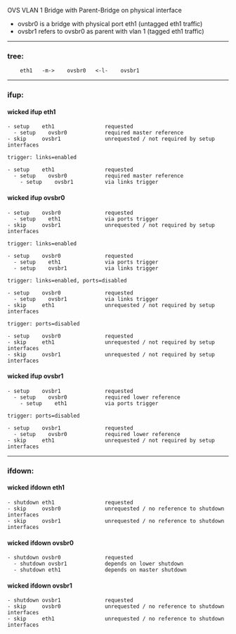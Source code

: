 OVS VLAN 1 Bridge with Parent-Bridge on physical interface

- ovsbr0 is a bridge with physical port eth1 (untagged eth1 traffic)
- ovsbr1 refers to ovsbr0 as parent with vlan 1 (tagged eth1 traffic)

---

### tree:
```
    eth1   -m->    ovsbr0   <-l-    ovsbr1
```

---

### ifup:

#### wicked ifup eth1

    - setup    eth1                requested
      - setup    ovsbr0            required master reference
    - skip     ovsbr1              unrequested / not required by setup interfaces

    trigger: links=enabled

    - setup    eth1                requested
      - setup    ovsbr0            required master reference
        - setup    ovsbr1          via links trigger

#### wicked ifup ovsbr0

    - setup    ovsbr0              requested
      - setup    eth1              via ports trigger
    - skip     ovsbr1              unrequested / not required by setup interfaces

    trigger: links=enabled

    - setup    ovsbr0              requested
      - setup    eth1              via ports trigger
      - setup    ovsbr1            via links trigger

    trigger: links=enabled, ports=disabled

    - setup    ovsbr0              requested
      - setup    ovsbr1            via links trigger
    - skip     eth1                unrequested / not required by setup interfaces

    trigger: ports=disabled

    - setup    ovsbr0              requested
    - skip     eth1                unrequested / not required by setup interfaces
    - skip     ovsbr1              unrequested / not required by setup interfaces

#### wicked ifup ovsbr1

    - setup    ovsbr1              requested
      - setup    ovsbr0            required lower reference
        - setup    eth1            via ports trigger

    trigger: ports=disabled

    - setup    ovsbr1              requested
      - setup    ovsbr0            required lower reference
    - skip     eth1                unrequested / not required by setup interfaces

---

### ifdown:

#### wicked ifdown eth1

    - shutdown eth1                requested
    - skip     ovsbr0              unrequested / no reference to shutdown interfaces
    - skip     ovsbr1              unrequested / no reference to shutdown interfaces

#### wicked ifdown ovsbr0

    - shutdown ovsbr0              requested
      - shutdown ovsbr1            depends on lower shutdown
      - shutdown eth1              depends on master shutdown

#### wicked ifdown ovsbr1

    - shutdown ovsbr1              requested
    - skip     ovsbr0              unrequested / no reference to shutdown interfaces
    - skip     eth1                unrequested / no reference to shutdown interfaces

